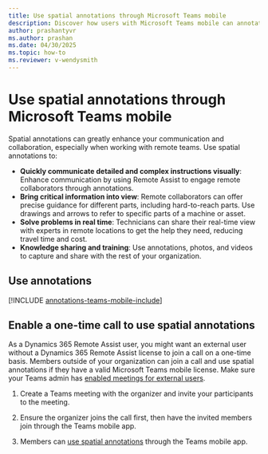 ```yaml
---
title: Use spatial annotations through Microsoft Teams mobile
description: Discover how users with Microsoft Teams mobile can annotate in another user's enviornment.
author: prashantyvr
ms.author: prashan
ms.date: 04/30/2025
ms.topic: how-to
ms.reviewer: v-wendysmith
---
```


# Use spatial annotations through Microsoft Teams mobile

Spatial annotations can greatly enhance your communication and collaboration, especially when working with remote teams. Use spatial annotations to:

- **Quickly communicate detailed and complex instructions visually**: Enhance communication by using Remote Assist to engage remote collaborators through annotations.
- **Bring critical information into view**: Remote collaborators can offer precise guidance for different parts, including hard-to-reach parts. Use drawings and arrows to refer to specific parts of a machine or asset.
- **Solve problems in real time**: Technicians can share their real-time view with experts in remote locations to get the help they need, reducing travel time and cost.
- **Knowledge sharing and training**: Use annotations, photos, and videos to capture and share with the rest of your organization.

## Use annotations

<!--- This topic is in RA and Field Service. Field Service topic is annotations-teams-mobile.md --->

[!INCLUDE [annotations-teams-mobile-include](../includes/annotations-teams-mobile.md)]

## Enable a one-time call to use spatial annotations

As a Dynamics 365 Remote Assist user, you might want an external user without a Dynamics 365 Remote Assist license to join a call on a one-time basis. Members outside of your organization can join a call and use spatial annotations if they have a valid Microsoft Teams mobile license. Make sure your Teams admin has [enabled meetings for external users](/microsoftteams/plan-meetings#meeting-options-for-guests-and-external-participants).

1. Create a Teams meeting with the organizer and invite your participants to the meeting.

1. Ensure the organizer joins the call first, then have the invited members join through the Teams mobile app.

1. Members can [use spatial annotations](#use-annotations) through the Teams mobile app.